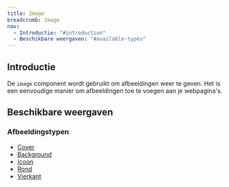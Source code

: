 ```yaml
---
title: Image
breadcrumb: Image
nav:
  - Introductie: "#introduction"
  - Beschikbare weergaven: "#available-types"
---
```


<h2 id="introduction">Introductie</h2>

De `image` component wordt gebruikt om afbeeldingen weer te geven. Het is een eenvoudige manier om afbeeldingen toe te voegen aan je webpagina's.

<h2 id="available-types">Beschikbare weergaven</h2>

### Afbeeldingstypen

<ul>
    <li><a href="{base}/library/components/image/image-cover">Cover</a></li>
    <li><a href="{base}/library/components/image/image-background">Background</a></li>
    <li><a href="{base}/library/components/image/image-icon">Icoon</a></li>
    <li><a href="{base}/library/components/image/image-round">Rond</a></li>
    <li><a href="{base}/library/components/image/image-square">Vierkant</a></li>
</ul>
